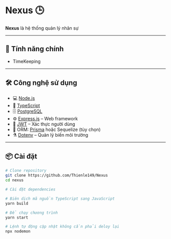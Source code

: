# Nexus 🕒

**Nexus** là hệ thống quản lý nhân sự

---

## 🚀 Tính năng chính

- TimeKeeping

---

## 🛠️ Công nghệ sử dụng

- 💻 [Node.js](https://nodejs.org)
- 🧠 [TypeScript](https://www.typescriptlang.org)
- 🗄️ [PostgreSQL](https://www.postgresql.org)
- ⚙️ [Express.js](https://expressjs.com) – Web framework
- 🔐 [JWT](https://jwt.io) – Xác thực người dùng
- 🧬 ORM: [Prisma](https://www.prisma.io) hoặc Sequelize (tùy chọn)
- ⚗️ [Dotenv](https://www.npmjs.com/package/dotenv) – Quản lý biến môi trường

---

## 📦 Cài đặt

```bash
# Clone repository
git clone https://github.com/Thienle149/Nexus
cd nexus

# Cài đặt dependencies

# Biên dịch mã nguồn TypeScript sang JavaScript
yarn build

# Để chạy chương trình
yarn start

# Lệnh tự động cập nhật không cần phải deloy lại
npx nodemon
